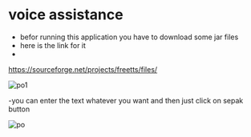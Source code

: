 # voice assistance
- befor running this application you have to download some jar files 
- here is the link for it
- 
https://sourceforge.net/projects/freetts/files/

![po1](https://user-images.githubusercontent.com/99815954/161436871-8dec40a5-a10a-4d9e-8bb5-54384b19ab37.png)

-you can enter the text whatever you want and then just click on sepak button 

![po](https://user-images.githubusercontent.com/99815954/161436597-e87e86a3-b61e-4206-948c-bde511211e0b.png)
